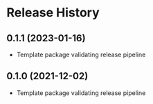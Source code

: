 # Release History

## 0.1.1 (2023-01-16)

* Template package validating release pipeline

## 0.1.0 (2021-12-02)

* Template package validating release pipeline
